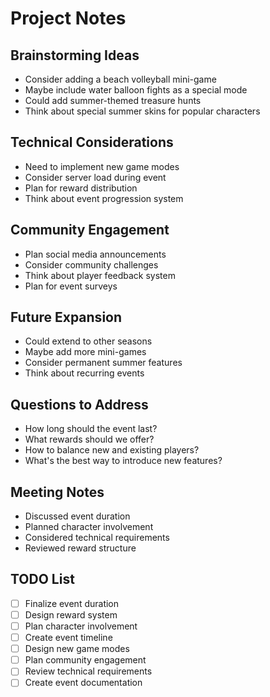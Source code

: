 # Project Notes

## Brainstorming Ideas
- Consider adding a beach volleyball mini-game
- Maybe include water balloon fights as a special mode
- Could add summer-themed treasure hunts
- Think about special summer skins for popular characters

## Technical Considerations
- Need to implement new game modes
- Consider server load during event
- Plan for reward distribution
- Think about event progression system

## Community Engagement
- Plan social media announcements
- Consider community challenges
- Think about player feedback system
- Plan for event surveys

## Future Expansion
- Could extend to other seasons
- Maybe add more mini-games
- Consider permanent summer features
- Think about recurring events

## Questions to Address
- How long should the event last?
- What rewards should we offer?
- How to balance new and existing players?
- What's the best way to introduce new features?

## Meeting Notes
- Discussed event duration
- Planned character involvement
- Considered technical requirements
- Reviewed reward structure

## TODO List
- [ ] Finalize event duration
- [ ] Design reward system
- [ ] Plan character involvement
- [ ] Create event timeline
- [ ] Design new game modes
- [ ] Plan community engagement
- [ ] Review technical requirements
- [ ] Create event documentation 
